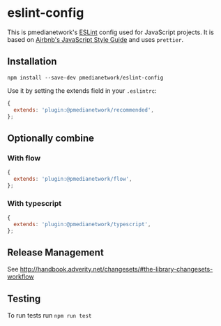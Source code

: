 # eslint-config

This is pmedianetwork's [ESLint](http://eslint.org) config used for JavaScript projects.
It is based on [Airbnb's JavaScript Style Guide](https://github.com/airbnb/javascript) and uses `prettier`.

## Installation

`npm install --save-dev pmedianetwork/eslint-config`

Use it by setting the extends field in your `.eslintrc`:

```js
{
  extends: 'plugin:@pmedianetwork/recommended',
};
```

## Optionally combine

### With flow

```js
{
  extends: 'plugin:@pmedianetwork/flow',
};
```

### With typescript 

```js
{
  extends: 'plugin:@pmedianetwork/typescript',
};
```


## Release Management

See http://handbook.adverity.net/changesets/#the-library-changesets-workflow

## Testing

To run tests run `npm run test`

